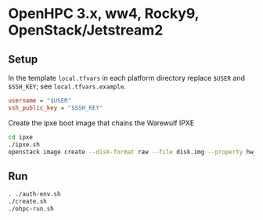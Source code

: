 # OpenHPC 3.x, ww4, Rocky9, OpenStack/Jetstream2

## Setup
In the template `local.tfvars` in each platform directory replace `$USER` and `$SSH_KEY`; see `local.tfvars.example`.

```ini
username = "$USER"
ssh_public_key = "$SSH_KEY"
```

Create the ipxe boot image that chains the Warewulf IPXE
```bash
cd ipxe
./ipxe.sh
openstack image create --disk-format raw --file disk.img --property hw_firmware_type='uefi' --property hw_scsi_model='virtio-scsi' --property hw_machine_type=q35 efi-ipxe
```

## Run

```bash
. ./auth-env.sh
./create.sh
./ohpc-run.sh
```
